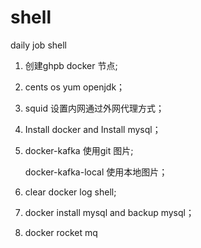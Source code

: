 # shell
 daily job shell



1. 创建ghpb docker 节点;

2. cents os yum openjdk；

3. squid 设置内网通过外网代理方式；

4. Install docker and Install mysql；

5. docker-kafka 使用git 图片;

   docker-kafka-local 使用本地图片；

6. clear docker log shell; 

7. docker  install mysql and backup mysql；

8. docker rocket mq

